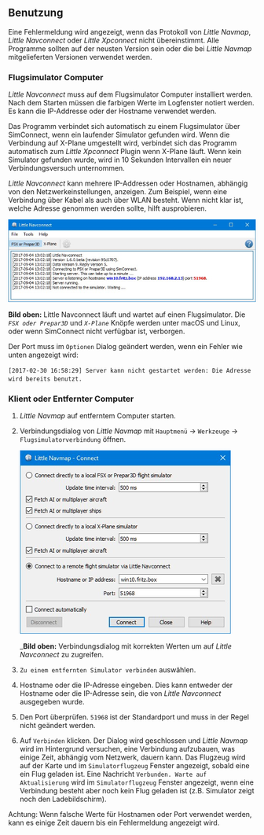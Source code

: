## Benutzung

Eine Fehlermeldung wird angezeigt, wenn das Protokoll von _Little Navmap_, _Little Navconnect_ oder _Little Xpconnect_ nicht übereinstimmt. Alle Programme sollten auf der neusten Version sein oder die bei _Little Navmap_ mitgelieferten Versionen verwendet werden.

### Flugsimulator Computer

_Little Navconnect_ muss auf dem Flugsimulator Computer installiert werden. Nach dem Starten müssen die farbigen Werte im Logfenster notiert werden. Es kann die IP-Addresse oder der Hostname verwendet werden.

Das Programm verbindet sich automatisch zu einem Flugsimulator über SimConnect, wenn ein laufender Simulator gefunden wird.
Wenn die Verbindung auf X-Plane umgestellt wird, verbindet sich das Programm automatisch zum _Little Xpconnect_ Plugin wenn X-Plane läuft. Wenn kein Simulator gefunden wurde, wird in 10 Sekunden Intervallen ein neuer Verbindungsversuch unternommen.

_Little Navconnect_ kann mehrere IP-Addressen oder Hostnamen, abhängig von den Netzwerkeinstellungen, anzeigen. Zum Beispiel, wenn eine Verbindung über Kabel als auch über WLAN besteht. Wenn nicht klar ist, welche Adresse genommen werden sollte, hilft ausprobieren.

![Little Navconnect](../images/littlenavconnect.jpg "Little Navconnect")

 **Bild oben:** Little Navconnect läuft und wartet auf einen Flugsimulator. Die _`FSX oder Prepar3D`_ und _`X-Plane`_ Knöpfe werden unter macOS und Linux, oder wenn SimConnect nicht verfügbar ist, verborgen.

Der Port muss im `Optionen` Dialog geändert werden, wenn ein Fehler wie unten angezeigt wird:

`[2017-02-30 16:58:29] Server kann nicht gestartet werden: Die Adresse wird bereits benutzt.`
<!--	TODO: Bitte durch exacte Fehlermeldung ersetzen.
	Mal sehen, wie lange es dauert, bis das jemandem auffällt ;-) -->

### Klient oder Entfernter Computer

1. _Little Navmap_ auf entferntem Computer starten.
2. Verbindungsdialog von _Little Navmap_ mit `Hauptmenü` -> `Werkzeuge` -> `Flugsimulatorverbindung` öffnen.

    ![Little Navmap Connect Dialog](../images/connect.jpg "Little Navmap Connect Dialog")

    _**Bild oben:** Verbindungsdialog mit korrekten Werten um auf _Little Navconnect_ zu zugreifen.

3. `Zu einem entfernten Simulator verbinden` auswählen.
4. Hostname oder die IP-Adresse eingeben. Dies kann entweder der Hostname oder die IP-Adresse sein, die von _Little Navconnect_ ausgegeben wurde.
5. Den Port überprüfen. `51968` ist der Standardport und muss in der Regel nicht geändert werden.
6. Auf `Verbinden` klicken. Der Dialog wird geschlossen und _Little Navmap_ wird im Hintergrund versuchen, eine Verbindung aufzubauen, was einige Zeit, abhängig vom Netzwerk, dauern kann. Das Flugzeug wird auf der Karte und im `Simulatorflugzeug` Fenster angezeigt, sobald eine ein Flug geladen ist. Eine Nachricht `Verbunden. Warte auf Aktualisierung` wird im `Simulatorflugzeug` Fenster angezeigt, wenn eine Verbindung besteht aber noch kein Flug geladen ist (z.B. Simulator zeigt noch den Ladebildschirm).

Achtung: Wenn falsche Werte für Hostnamen oder Port verwendet werden, kann es einige Zeit dauern bis ein Fehlermeldung angezeigt wird. 
